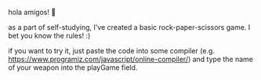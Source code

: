 hola amigos! 👋

as a part of self-studying, I've created a basic rock-paper-scissors game. I bet you know the rules! :) 

if you want to try it, just paste the code into some compiler (e.g. https://www.programiz.com/javascript/online-compiler/) and type the name of your weapon into the playGame field.
